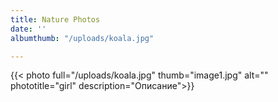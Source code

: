 ```yaml
---
title: Nature Photos
date: ''
albumthumb: "/uploads/koala.jpg"

---
```

{{< photo full="/uploads/koala.jpg" thumb="image1.jpg" alt="" phototitle="girl" description="Описание">}}